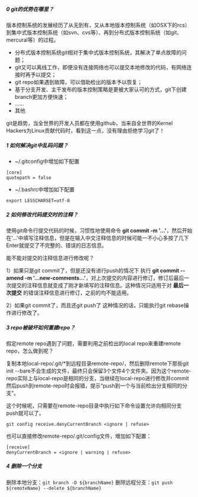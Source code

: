 ##### 0 git的优势在哪里？

版本控制系统的发展经历了从无到有，又从本地版本控制系统（如OSX下的rcs）到集中式版本控制系统（如svn、cvs等）、再到分布式版本控制系统（如git、mercural等）的过程。

- 分布式版本控制系统git相对于集中式版本控制系统，其解决了单点故障的问题；
- git又可以离线工作，即便没有连接网络也可以提交本地修改的代码，有网络连接时再予以提交；
- git repo如果遇到故障，可以借助检出的版本予以恢复；
- 基于分支开发、主干发布的版本控制策略是更被大家认可的方式，git下创建branch更加方便快速；
- ……
- 其他

git是趋势，当全世界的开发人员都在使用github，当来自全世界的Kernel Hackers为Linux贡献代码时，看到这一点，没有理由拒绝学习git了！

##### 1 如何解决git中乱码问题？

- ~/.gitconfig中增加如下配置

```
[core]
quotepath = false
```
- ~/.bashrc中增加如下配置

```export LESSCHARSET=utf-8```

##### 2 如何修改代码提交时的注释？

使用git命令行提交代码的时候，习惯性地使用命令 **git commit -m '...'**，然后开始在'...'中填写注释信息，但是在输入中文注释信息的时候可能一不小心多按了几下Enter就提交了不完整的、错误的日志信息。

能不能对提交的注释信息进行修改呢？

1）如果只是git commit了，但是还没有进行push的情况下
执行 **git commit --amend -m '...new-comments...'**，对上次提交的内容进行修订，修订后最后一次提交的注释信息就变成了刚才新填写的注释信息。这种情况只适用于对 **最后一次提交** 的错误注释信息进行修订，之前的均不能适用。

2）如果git commit了，而且还git push了
这种情况的话，只能执行git rebase操作进行修改了。

##### 3 repo被破坏如何重建repo？

假定remote repo遇到了问题，需要利用之前检出的local repo来重建remote repo，怎么做到呢？

复制本地local-repo/.git/*到远程目录remote-repo/，然后删除remote下那些git init --bare不会生成的文件，最终只会保留3个文件4个文件夹。因为这个remote-repo实际上与local-repo是相同的分支，当继续在local-repo进行修改并commit然后push到remote-repo时会报错，提示“push到一个与当前检出分支相同的分支”。

这个时候呢，只需要在remote-repo目录中执行如下命令设置允许向相同分支push就可以了。

```
git config receive.denyCurrentBranch <ignore | refuse>
```

也可以直接修改remote-repo/.git/config文件，增加如下配置：

```
[receive]
denyCurrentBranch = <ignore | warning | refuse>
```

##### 4 删除一个分支

删除本地分支：`git branch -D ${branchName}`
删除远程分支：`git push ${remoteName} --delete ${branchName}`
